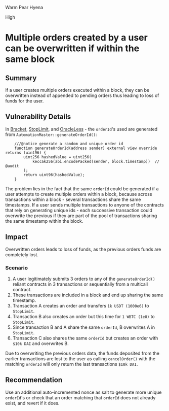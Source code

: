 Warm Pear Hyena

High

# Multiple orders created by a user can be overwritten if within the same block

## Summary
If a user creates multiple orders executed within a block, they can be overwritten instead of appended to pending orders thus leading to loss of funds for the user.

## Vulnerability Details
In [Bracket](https://github.com/sherlock-audit/2024-11-oku/blob/main/oku-custom-order-types/contracts/automatedTrigger/Bracket.sol), [StopLimit](https://github.com/sherlock-audit/2024-11-oku/blob/ee3f781a73d65e33fb452c9a44eb1337c5cfdbd6/oku-custom-order-types/contracts/automatedTrigger/StopLimit.sol#L334), and [OracleLess](https://github.com/sherlock-audit/2024-11-oku/blob/ee3f781a73d65e33fb452c9a44eb1337c5cfdbd6/oku-custom-order-types/contracts/automatedTrigger/OracleLess.sol#L52) - the `orderId`'s used are generated from `AutomationMaster::generateOrderId()`:

```solidity
    ///@notice generate a random and unique order id
    function generateOrderId(address sender) external view override returns (uint96) {
        uint256 hashedValue = uint256(
            keccak256(abi.encodePacked(sender, block.timestamp))  // @audit
        );
        return uint96(hashedValue);
    }
```

The problem lies in the fact that the same `orderId` could be generated if a user attempts to create multiple orders within a block, because across transactions within a block - several transactions share the same timestamps. If a user sends multiple transactions to anyone of the contracts that rely on generating unique ids - each successive transaction could overwrite the previous if they are part of the pool of transactions sharing the same timestamp within the block.

## Impact
Overwritten orders leads to loss of funds, as the previous orders funds are completely lost.

### Scenario
1. A user legitimately submits 3 orders to any of the `generateOrderId()` reliant contracts in 3 transactions or sequentially from a multicall contract.
2. These transactions are included in a block and end up sharing the same timestamp.
3. Transaction A creates an order and transfers `1k USDT (1000e6)` to `StopLimit`.
4. Transaction B also creates an order but this time for `1 WBTC (1e8)` to `StopLimit`.
5. Since transaction B and A share the same `orderId`, B overwrites A in `StopLimit`.
6. Transaction C also shares the same `orderId` but creates an order with `$10k DAI` and overwrites B.

Due to overwriting the previous orders data, the funds deposited from the earlier transactions are lost to the user as calling `cancelOrder()` with the matching `orderId` will only return the last transactions `$10k DAI`. 

## Recommendation
Use an additional auto-incremented nonce as salt to generate more unique `orderId`'s or check that an order matching that `orderId` does not already exist, and revert if it does.